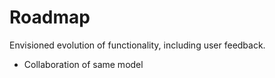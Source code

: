 # Roadmap

Envisioned evolution of functionality, including user feedback.

* Collaboration of same model
